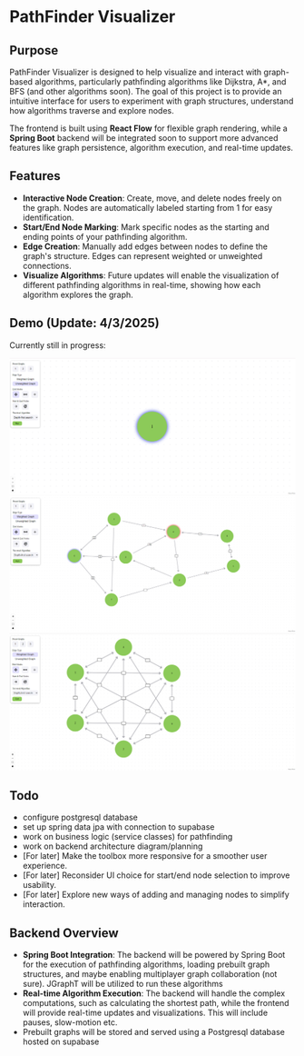 # PathFinder Visualizer

## Purpose

PathFinder Visualizer is designed to help visualize and interact with graph-based algorithms, particularly pathfinding algorithms like Dijkstra, A*, and BFS (and other algorithms soon). The goal of this project is to provide an intuitive interface for users to experiment with graph structures, understand how algorithms traverse and explore nodes.

The frontend is built using **React Flow** for flexible graph rendering, while a **Spring Boot** backend will be integrated soon to support more advanced features like graph persistence, algorithm execution, and real-time updates.

## Features

- **Interactive Node Creation**: Create, move, and delete nodes freely on the graph. Nodes are automatically labeled starting from 1 for easy identification.
- **Start/End Node Marking**: Mark specific nodes as the starting and ending points of your pathfinding algorithm.
- **Edge Creation**: Manually add edges between nodes to define the graph's structure. Edges can represent weighted or unweighted connections.
- **Visualize Algorithms**: Future updates will enable the visualization of different pathfinding algorithms in real-time, showing how each algorithm explores the graph.

## Demo (Update: 4/3/2025)

Currently still in progress:

![Page upon landing](docs/landing.png)
![Larger graph](docs/large-graph.png)
![Cool graph](docs/cool.png)

## Todo
- configure postgresql database
- set up spring data jpa with connection to supabase
- work on business logic (service classes) for pathfinding
- work on backend architecture diagram/planning
- [For later] Make the toolbox more responsive for a smoother user experience.
- [For later] Reconsider UI choice for start/end node selection to improve usability.
- [For later] Explore new ways of adding and managing nodes to simplify interaction.

## Backend Overview

- **Spring Boot Integration**: The backend will be powered by Spring Boot for the execution of pathfinding algorithms, loading prebuilt graph structures, and maybe enabling multiplayer graph collaboration (not sure). JGraphT will be utilized to run these algorithms
- **Real-time Algorithm Execution**: The backend will handle the complex computations, such as calculating the shortest path, while the frontend will provide real-time updates and visualizations. This will include pauses, slow-motion etc.
- Prebuilt graphs will be stored and served using a Postgresql database hosted on supabase


